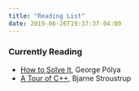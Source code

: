 ```yaml
---
title: "Reading List"
date: 2019-06-26T19:37:37-04:00
---
```


### Currently Reading 

- [How to Solve It](https://amzn.to/2YGn7ly), George Pólya
- [A Tour of C++](https://amzn.to/2GPqT6e), Bjarne Stroustrup
